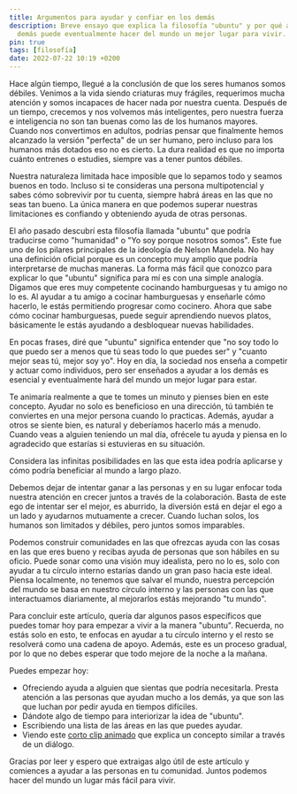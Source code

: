 ```yaml
---
title: Argumentos para ayudar y confiar en los demás
description: Breve ensayo que explica la filosofía "ubuntu" y por qué ayudar a los 
  demás puede eventualmente hacer del mundo un mejor lugar para vivir.
pin: true
tags: [filosofía]
date: 2022-07-22 10:19 +0200
---
```


Hace algún tiempo, llegué a la conclusión de que los seres humanos somos débiles. Venimos a la vida siendo criaturas muy frágiles, requerimos mucha atención y somos incapaces de hacer nada por nuestra cuenta. Después de un tiempo, crecemos y nos volvemos más inteligentes, pero nuestra fuerza e inteligencia no son tan buenas como las de los humanos mayores. Cuando nos convertimos en adultos, podrías pensar que finalmente hemos alcanzado la versión "perfecta" de un ser humano, pero incluso para los humanos más dotados eso no es cierto. La dura realidad es que no importa cuánto entrenes o estudies, siempre vas a tener puntos débiles.

Nuestra naturaleza limitada hace imposible que lo sepamos todo y seamos buenos en todo. Incluso si te consideras una persona multipotencial y sabes cómo sobrevivir por tu cuenta, siempre habrá áreas en las que no seas tan bueno. La única manera en que podemos superar nuestras limitaciones es confiando y obteniendo ayuda de otras personas.

El año pasado descubrí esta filosofía llamada "ubuntu" que podría traducirse como "humanidad" o "Yo soy porque nosotros somos". Este fue uno de los pilares principales de la ideología de Nelson Mandela. No hay una definición oficial porque es un concepto muy amplio que podría interpretarse de muchas maneras. La forma más fácil que conozco para explicar lo que "ubuntu" significa para mí es con una simple analogía. Digamos que eres muy competente cocinando hamburguesas y tu amigo no lo es. Al ayudar a tu amigo a cocinar hamburguesas y enseñarle cómo hacerlo, le estás permitiendo progresar como cocinero. Ahora que sabe cómo cocinar hamburguesas, puede seguir aprendiendo nuevos platos, básicamente le estás ayudando a desbloquear nuevas habilidades.

En pocas frases, diré que "ubuntu" significa entender que "no soy todo lo que puedo ser a menos que tú seas todo lo que puedes ser" y "cuanto mejor seas tú, mejor soy yo". Hoy en día, la sociedad nos enseña a competir y actuar como individuos, pero ser enseñados a ayudar a los demás es esencial y eventualmente hará del mundo un mejor lugar para estar.

Te animaría realmente a que te tomes un minuto y pienses bien en este concepto. Ayudar no solo es beneficioso en una dirección, tú también te conviertes en una mejor persona cuando lo practicas. Además, ayudar a otros se siente bien, es natural y deberíamos hacerlo más a menudo. Cuando veas a alguien teniendo un mal día, ofrécele tu ayuda y piensa en lo agradecido que estarías si estuvieras en su situación.

Considera las infinitas posibilidades en las que esta idea podría aplicarse y cómo podría beneficiar al mundo a largo plazo.

Debemos dejar de intentar ganar a las personas y en su lugar enfocar toda nuestra atención en crecer juntos a través de la colaboración. Basta de este ego de intentar ser el mejor, es aburrido, la diversión está en dejar el ego a un lado y ayudarnos mutuamente a crecer. Cuando luchan solos, los humanos son limitados y débiles, pero juntos somos imparables.

Podemos construir comunidades en las que ofrezcas ayuda con las cosas en las que eres bueno y recibas ayuda de personas que son hábiles en su oficio. Puede sonar como una visión muy idealista, pero no lo es, solo con ayudar a tu círculo interno estarías dando un gran paso hacia este ideal. Piensa localmente, no tenemos que salvar el mundo, nuestra percepción del mundo se basa en nuestro círculo interno y las personas con las que interactuamos diariamente, al mejorarlos estás mejorando "tu mundo".

Para concluir este artículo, quería dar algunos pasos específicos que puedes tomar hoy para empezar a vivir a la manera "ubuntu". Recuerda, no estás solo en esto, te enfocas en ayudar a tu círculo interno y el resto se resolverá como una cadena de apoyo. Además, este es un proceso gradual, por lo que no debes esperar que todo mejore de la noche a la mañana.

Puedes empezar hoy:

- Ofreciendo ayuda a alguien que sientas que podría necesitarla. Presta atención a las personas que ayudan mucho a los demás, ya que son las que luchan por pedir ayuda en tiempos difíciles.
- Dándote algo de tiempo para interiorizar la idea de "ubuntu".
- Escribiendo una lista de las áreas en las que puedes ayudar.
- Viendo este [corto clip animado](https://youtu.be/h6fcK_fRYaI) que explica un concepto similar a través de un diálogo.

Gracias por leer y espero que extraigas algo útil de este artículo y comiences a ayudar a las personas en tu comunidad. Juntos podemos hacer del mundo un lugar más fácil para vivir.
